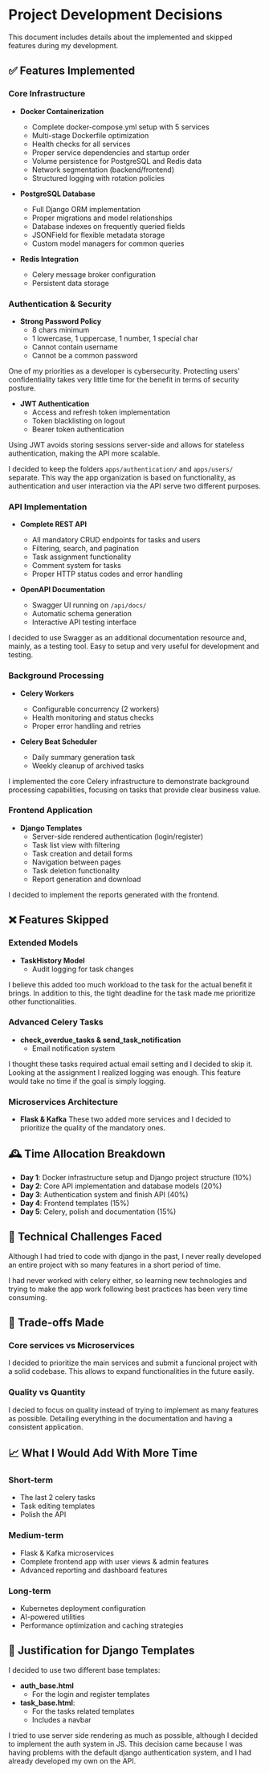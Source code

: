 # Project Development Decisions

This document includes details about the implemented and skipped features during my development.

## ✅ Features Implemented

### Core Infrastructure
- **Docker Containerization**
  + Complete docker-compose.yml setup with 5 services
  + Multi-stage Dockerfile optimization
  + Health checks for all services
  + Proper service dependencies and startup order
  + Volume persistence for PostgreSQL and Redis data
  + Network segmentation (backend/frontend)
  + Structured logging with rotation policies

- **PostgreSQL Database**
  + Full Django ORM implementation
  + Proper migrations and model relationships
  + Database indexes on frequently queried fields
  + JSONField for flexible metadata storage
  + Custom model managers for common queries


- **Redis Integration**
  + Celery message broker configuration
  + Persistent data storage


### Authentication & Security
- **Strong Password Policy**
  + 8 chars minimum
  + 1 lowercase, 1 uppercase, 1 number, 1 special char
  + Cannot contain username
  + Cannot be a common password

One of my priorities as a developer is cybersecurity. Protecting users' confidentiality takes very little time for the benefit in terms of security posture.

- **JWT Authentication**
  + Access and refresh token implementation
  + Token blacklisting on logout
  + Bearer token authentication

Using JWT avoids storing sessions server-side and allows for stateless authentication, making the API more scalable.

I decided to keep the folders `apps/authentication/` and `apps/users/` separate. This way the app organization is based on functionality, as authentication and user interaction via the API serve two different purposes.

### API Implementation
- **Complete REST API**
  + All mandatory CRUD endpoints for tasks and users
  + Filtering, search, and pagination
  + Task assignment functionality
  + Comment system for tasks
  + Proper HTTP status codes and error handling

- **OpenAPI Documentation**
  + Swagger UI running on `/api/docs/`
  + Automatic schema generation
  + Interactive API testing interface

I decided to use Swagger as an additional documentation resource and, mainly, as a testing tool. Easy to setup and very useful for development and testing.

### Background Processing
- **Celery Workers**
  + Configurable concurrency (2 workers)
  + Health monitoring and status checks
  + Proper error handling and retries

- **Celery Beat Scheduler**
  + Daily summary generation task
  + Weekly cleanup of archived tasks

I implemented the core Celery infrastructure to demonstrate background processing capabilities, focusing on tasks that provide clear business value.

### Frontend Application
- **Django Templates**
  + Server-side rendered authentication (login/register)
  + Task list view with filtering
  + Task creation and detail forms
  + Navigation between pages
  + Task deletion functionality
  + Report generation and download

I decided to implement the reports generated with the frontend.

## ❌ Features Skipped

### Extended Models
- **TaskHistory Model**
  + Audit logging for task changes

I believe this added too much workload to the task for the actual benefit it brings. In addition to this, the tight deadline for the task made me prioritize other functionalities.

### Advanced Celery Tasks
- **check_overdue_tasks & send_task_notification**
  + Email notification system

I thought these tasks required actual email setting and I decided to skip it. Looking at the assignment I realized logging was enough. This feature would take no time if the goal is simply logging.

### Microservices Architecture
- **Flask & Kafka**
These two added more services and I decided to prioritize the quality of the mandatory ones.

## 🕰️ Time Allocation Breakdown

- **Day 1**: Docker infrastructure setup and Django project structure (10%)
- **Day 2**: Core API implementation and database models (20%)
- **Day 3**: Authentication system and finish API (40%)
- **Day 4**: Frontend templates (15%)
- **Day 5**: Celery, polish and documentation (15%)

## 🔧 Technical Challenges Faced

Although I had tried to code with django in the past, I never really developed an entire project with so many features in a short period of time.

I had never worked with celery either, so learning new technologies and trying to make the app work following best practices has been very time consuming.

## 🔄 Trade-offs Made

### Core services vs Microservices
I decided to prioritize the main services and submit a funcional project with a solid codebase. This allows to expand functionalities in the future easily.

### Quality vs Quantity
I decied to focus on quality instead of trying to implement as many features as possible. Detailing everything in the documentation and having a consistent application.

## 📈 What I Would Add With More Time

### Short-term
- The last 2 celery tasks
- Task editing templates
- Polish the API

### Medium-term
- Flask & Kafka microservices
- Complete frontend app with user views & admin features
- Advanced reporting and dashboard features

### Long-term
- Kubernetes deployment configuration
- AI-powered utilities
- Performance optimization and caching strategies

## 📝 Justification for Django Templates

I decided to use two different base templates:
- **auth_base.html**
    + For the login and register templates
- **task_base.html**:
    + For the tasks related templates
    + Includes a navbar

I tried to use server side rendering as much as possible, although I decided to implement the auth system in JS. This decision came because I was having problems with the default django authentication system, and I had already developed my own on the API.